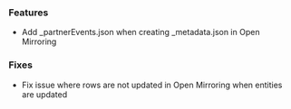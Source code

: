 ### Features
- Add _partnerEvents.json when creating _metadata.json in Open Mirroring

### Fixes
- Fix issue where rows are not updated in Open Mirroring when entities are updated
